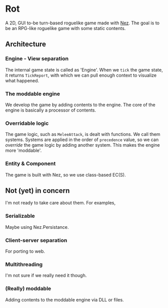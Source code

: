 # Rot
A 2D, GUI to-be turn-based roguelike game made with [Nez](https://github.com/prime31/Nez). The goal is to be an RPG-like roguelike game with some static contents.

## Architecture

### Engine - View separation
The internal game state is called as 'Engine'. When we `tick` the game state, it returns `TickReport`, with which we can pull enough context to visualize what happened.

### The moddable engine
We develop the game by adding contents to the engine. The core of the engine is basically a processor of contents.

### Overridable logic
The game logic, such as `MeleeAttack`, is dealt with functions. We call them systems. Systems are applied in the order of `precedence` value, so we can *override* the game logic by adding another system. This makes the engine more 'moddable'.

### Entity & Component
The game is built with Nez, so we use class-based EC(S).

## Not (yet) in concern
I'm not ready to take care about them. For examples,

### Serializable
Maybe using Nez.Persistance.

### Client-server separation
For porting to web.

### Multithreading
I'm not sure if we really need it though.

### (Really) moddable
Adding contents to the moddable engine via DLL or files.
